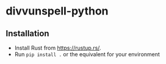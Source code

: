# divvunspell-python

## Installation

- Install Rust from https://rustup.rs/.
- Run `pip install .` or the equivalent for your environment
